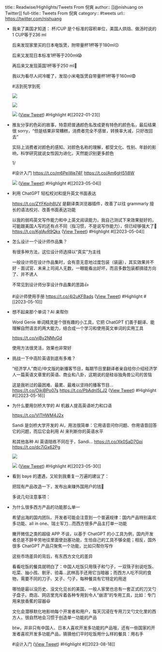 title:: Readwise/Highlights/Tweets From 倪爽
author:: [[@nishuang on Twitter]]
full-title:: Tweets From 倪爽
category:: #tweets
url:: https://twitter.com/nishuang

- 我来了美国才知道： 杯/CUP 是个标准的容积单位，美国人烘焙、做汤时说的1 CUP等于236 ml
  
  后来发现家里买的日本电饭煲，附带量杯1杯等于180ml☹️
  
  后来又发现日本标准1杯等于200ml😱
  
  再后来又发现英国1杯等于250 ml🥲
  
  我以为看尽人间冷暖了，发现小米电饭煲自带量杯1杯等于160ml😨
  
  #活到死学到死 
  
  ![](https://pbs.twimg.com/media/FJtkghqXoAcx3-o.jpg) 
  
  ![](https://pbs.twimg.com/media/FJtkghiX0AMDhxL.jpg) 
  
  ![](https://pbs.twimg.com/media/FJtkgiAWUAMiNtD.jpg) ([View Tweet](https://twitter.com/nishuang/status/1484891015853101066)) #Highlight #[[2022-01-23]]
- 推友分享的色彩的故事，特意把普通颜色名改成更有特色的颜色名，最后结果很 sorry，“但是结果非常糟糕，消费者完全不感冒，转换率大减，只好改回去”
  
  实际上消费者对颜色的感知、对颜色名称的理解，都受文化、性别、年龄的影响，科学研究就说女性因为进化，天然能识别更多颜色
  
  1/
  
  #设计入门 https://t.co/m6PeiWe74F https://t.co/Am6gH51i8W
  
  ![](https://pbs.twimg.com/media/Fr3MeALXwAIdO5f.jpg) ([View Tweet](https://twitter.com/nishuang/status/1638690660336431104)) #Highlight #[[2023-05-04]]
- 利用 ChatGPT 轻松校对和提升英文书面表达
  
  https://t.co/ZYFKoih8UV 是翻译类浏览器插件，改善了以往 grammarly 擅长的语法校对、改善书面表达功能
  
  以我的弱鸡英文写作能力和中上英文阅读能力，我自己测试下来效果挺好的，可能跟美国人写的还有点不同（指习惯，不是说写作能力），但已经够强大了👏 https://t.co/KgIAvR9Qkx ([View Tweet](https://twitter.com/nishuang/status/1632516243696627712)) #Highlight #[[2023-05-04]]
- 怎么设计一个设计师作品集？
  
  有很多种方法，这位设计师选择以“真实”为主线
  
  一般设计师在设计作品集时，会有意无意地过度包装（装逼），其实效果并不好 - 面试官、未来上司阅人无数，一眼能看出好坏，而且多数包装都搞错方向了、并不诱人
  
  不常见到设计师分享设计作品集的思路👍
  
  #设计师使用手册 https://t.co/4j2uKFBads ([View Tweet](https://twitter.com/nishuang/status/1656309752513675266)) #Highlight #[[2023-05-10]]
- 想不起来那个单词？AI 来帮你
  
  Word Genie 单词精灵是个很有趣的小工具，它把 ChatGPT 们善于翻译、能理解自然语言的两大能力，结合成一个学习和使用英文单词的实用工具
  
  https://t.co/vjBy2NMvGd
  
  使用方法很灵活，效果也非常好
- 挑战一下中高阶英语到底有多难？
  
  “经济学人”商论/中文版的新播客节目，每期节目里翻译者亲自给你介绍经济学人一篇英语文章里的英语、商业和八卦，这期说的是硅谷独角兽公司的苦恼
  
  这是我听过的最困难、最累、最难以坚持的播客节目… https://t.co/OikjBPo07s https://t.co/PbAdnI5LJ2 ([View Tweet](https://twitter.com/nishuang/status/1658076421275754500)) #Highlight #[[2023-05-16]]
- 为什么要用剑桥大学的 AI 机器人提高英语听力和口语
  
  https://t.co/VlTHWM4J2x
  
  Sandi 是剑桥大学开发的 AI，用法很简单：它用语音问你问题、你用语音回答它的问题，而后它会利用 AI 来判断你的英语水平
  
  和其他各种 AI 英语陪练不同在于，Sandi… https://t.co/Xk0SaD7Gpi https://t.co/dc7iGx62Pg
  
  ![](https://pbs.twimg.com/media/FxWi1GuWIAIh2hJ.jpg)
  
  ![](https://pbs.twimg.com/media/FxWi1GtWwAAUa2u.jpg) ([View Tweet](https://twitter.com/nishuang/status/1663414678871998465)) #Highlight #[[2023-05-30]]
- 看到 baye 的遭遇，又轮到我重复一万遍的建议了：
  
  把现有产品改造一下，发布出来赚外国用户的钱👏
  
  多说几句注意事项：
- 为什么很多西方产品的功能那么单一
  
  希望出海的国内团队、开发者可能会注意到一个普遍规律：国内产品特别喜欢多功能、all in one、瑞士军刀…而西方很多产品主打单一功能
  
  撇开微信之类的超级 APP 不谈，以基于 ChatGPT 的小工具为例，国内开发者总是不辞辛劳地往里面使劲塞功能，生怕自己的工具不够全能；相反，国外很多 ChatGPT 产品只聚焦一个功能，比如只帮你写作
  
  这些市场差异的背后，有东西方文化的差异
  
  看看吃饭的餐具就明白了：中国人吃饭只用筷子和勺子，一双筷子别说吃饭、吃菜、抽小孩、剔牙、验毒…武林高手还用它当暗器；而西方人吃不同的食物，需要不同的刀子、叉子、勺子，每种餐具有它特定的用途
  
  哪怕是最以没历史、没文化见长的美国，一般人家里也总有一套正式的刀叉勺子盘子。商店、网店里充斥着各种专用到令人“崩溃”的专用工具，比如：专门用来放香蕉的容器😆
  
  文化会潜移默化地影响每个开发者和用户，每天沉浸在专用刀叉勺文化里的西方人，很自然地会习惯于创造单一功能的产品
  
  btw，并非只有中国人、日本人喜欢开发多功能的产品哦，还有一些国家的开发者喜欢开发多功能产品，猜猜他们平时吃饭用什么样的餐具：用右手
  
  #设计入门 ([View Tweet](https://twitter.com/nishuang/status/1679343166716104706)) #Highlight #[[2023-08-18]]
